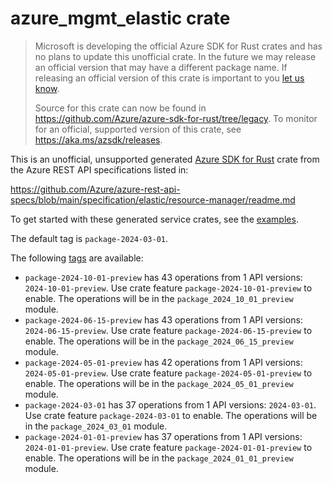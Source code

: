 # azure_mgmt_elastic crate

> Microsoft is developing the official Azure SDK for Rust crates and has no plans to update this unofficial crate.
> In the future we may release an official version that may have a different package name.
> If releasing an official version of this crate is important to you [let us know](https://github.com/Azure/azure-sdk-for-rust/issues/new/choose).
>
> Source for this crate can now be found in <https://github.com/Azure/azure-sdk-for-rust/tree/legacy>.
> To monitor for an official, supported version of this crate, see <https://aka.ms/azsdk/releases>.

This is an unofficial, unsupported generated [Azure SDK for Rust](https://github.com/Azure/azure-sdk-for-rust/tree/legacy) crate from the Azure REST API specifications listed in:

https://github.com/Azure/azure-rest-api-specs/blob/main/specification/elastic/resource-manager/readme.md

To get started with these generated service crates, see the [examples](https://github.com/Azure/azure-sdk-for-rust/blob/legacy/services/README.md#examples).

The default tag is `package-2024-03-01`.

The following [tags](https://github.com/Azure/azure-sdk-for-rust/blob/legacy/services/tags.md) are available:

- `package-2024-10-01-preview` has 43 operations from 1 API versions: `2024-10-01-preview`. Use crate feature `package-2024-10-01-preview` to enable. The operations will be in the `package_2024_10_01_preview` module.
- `package-2024-06-15-preview` has 43 operations from 1 API versions: `2024-06-15-preview`. Use crate feature `package-2024-06-15-preview` to enable. The operations will be in the `package_2024_06_15_preview` module.
- `package-2024-05-01-preview` has 42 operations from 1 API versions: `2024-05-01-preview`. Use crate feature `package-2024-05-01-preview` to enable. The operations will be in the `package_2024_05_01_preview` module.
- `package-2024-03-01` has 37 operations from 1 API versions: `2024-03-01`. Use crate feature `package-2024-03-01` to enable. The operations will be in the `package_2024_03_01` module.
- `package-2024-01-01-preview` has 37 operations from 1 API versions: `2024-01-01-preview`. Use crate feature `package-2024-01-01-preview` to enable. The operations will be in the `package_2024_01_01_preview` module.